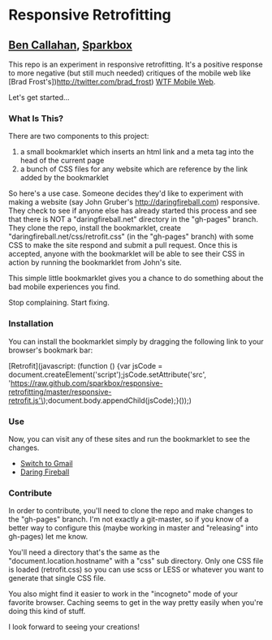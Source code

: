 # Responsive Retrofitting
## [Ben Callahan](http://twitter.com/bencallahan), [Sparkbox](http://seesparkbox.com)

This repo is an experiment in responsive retrofitting. It's a positive response to more negative (but still much needed) critiques of the mobile web like [Brad Frost's])http://twitter.com/brad_frost) [WTF Mobile Web](http://wtfmobileweb.com).

Let's get started...

### What Is This?
There are two components to this project:
1. a small bookmarklet which inserts an html link and a meta tag into the head of the current page
2. a bunch of CSS files for any website which are reference by the link added by the bookmarklet

So here's a use case. Someone decides they'd like to experiment with making a website (say John Gruber's http://daringfireball.com) responsive. They check to see if anyone else has already started this process and see that there is NOT a "daringfireball.net" directory in the "gh-pages" branch. They clone the repo, install the bookmarklet, create "daringfireball.net/css/retrofit.css" (in the "gh-pages" branch) with some CSS to make the site respond and submit a pull request. Once this is accepted, anyone with the bookmarklet will be able to see their CSS in action by running the bookmarklet from John's site.

This simple little bookmarklet gives you a chance to do something about the bad mobile experiences you find.

Stop complaining. Start fixing.

### Installation
You can install the bookmarklet simply by dragging the following link to your browser's bookmark bar:

[Retrofit](javascript: (function (\) {var jsCode = document.createElement('script'\);jsCode.setAttribute('src', 'https://raw.github.com/sparkbox/responsive-retrofitting/master/responsive-retrofit.js'\);document.body.appendChild(jsCode\);}(\)\);)

### Use
Now, you can visit any of these sites and run the bookmarklet to see the changes.
* [Switch to Gmail](https://mail.google.com/mail/help/intl/en/switch.html)
* [Daring Fireball](http://daringfireball.net)

### Contribute
In order to contribute, you'll need to clone the repo and make changes to the "gh-pages" branch. I'm not exactly a git-master, so if you know of a better way to configure this (maybe working in master and "releasing" into gh-pages) let me know.

You'll need a directory that's the same as the "document.location.hostname" with a "css" sub directory. Only one CSS file is loaded (retrofit.css) so you can use scss or LESS or whatever you want to generate that single CSS file.

You also might find it easier to work in the "incogneto" mode of your favorite browser. Caching seems to get in the way pretty easily when you're doing this kind of stuff.

I look forward to seeing your creations!